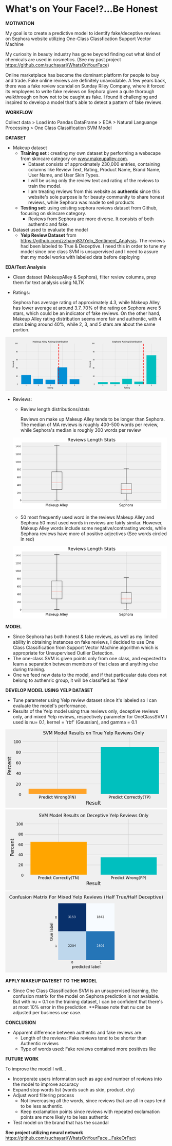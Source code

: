 # What's on Your Face!?...Be Honest

**MOTIVATION**

My goal is to create a predictive model to identify fake/deceptive reviews on Sephora website utilizing One-Class Classfication Support Vector Machine

My curiosity in beauty industry has gone beyond finding out what kind of chemicals are used in cosmetics. (See my past project https://github.com/suchayarj/WhatsOnYourFace)

Online marketplace has become the dominant platform for people to buy and trade. Fake online reviews are definitely unavoidable. A few years back, there was a fake review scandal on Sunday Riley Company, where it forced its employees to write fake reviews on Sephora given a quite thorough walkthrough on how not to be caught as fake. I found it challenging and inspired to develop a model that's able to detect a pattern of fake reviews.

**WORKFLOW**

Collect data > Load into Pandas DataFrame > EDA > Natural Languange Processing > One Class Classification SVM Model

**DATASET**
- Makeup dataset
    - **Training set** : creating my own dataset by performing a webscape from skincare category on www.makeupalley.com. 
        - Dataset consists of approximately 230,000 entries, containing columns like Review Text, Rating, Product Name, Brand Name, User Name, and User Skin Types. 
        - I will be using only the review text and rating of the reviews to train the model. 
        - I am treating reviews from this website as **authentic** since this website's sole purpose is for beauty community to share honest reviews, while Sephora was made to sell products  
    - **Testing set**: using existing sephora reviews dataset from Github, focusing on skincare category. 
        - Reviews from Sephora are more diverse. It consists of both authentic and fake. 
- Dataset used to evaluate the model 
    - **Yelp Review Dataset** from https://github.com/zzhang83/Yelp_Sentiment_Analysis. The reviews had been labeled to True & Deceptive. I need this in order to tune my model since one class SVM is unsupervised and I need to assure that my model works with labeled data before deploying

**EDA/Text Analysis**
- Clean dataset (MakeupAlley & Sephora), filter review columns, prep them for text analysis using NLTK
- Ratings:
    
    Sephora has average rating of approximately 4.3, while Makeup Alley has lower average at around 3.7. 70% of the rating on Sephora were 5 stars, which could be an indicator of fake reviews. On the other hand, Makeup Alley rating distribution seems more fair and authentic, with 4 stars being around 40%, while 2, 3, and 5 stars are about the same portion.

<p align="center">
  <img src="imgs/RatingDist.png">
</p>

- Reviews:
    - Review length distributions/stats
        
        Reviews on make up Makeup Alley tends to be longer than Sephora. The median of MA reviews is roughly 400-500 words per review, while Sephora's median is roughly 300 words per review
     <p align="center">
    <img src="imgs/Reviewlenboxplot.png">
    </p>
    
    - 50 most frequently used word in the reviews
        Makeup Alley and Sephora 50 most used words in reviews are fairly similar.
        However, Makeup Alley words include some negative/contrasting words, while Sephora reviews have more of positive adjectives (See words circled in red)
    <p align="center">
    <img src="imgs/Reviewlenboxplot.png">
    </p>


**MODEL**

- Since Sephora has both honest & fake reviews, as well as my limited ability in obtaining instances on fake reviews, I decided to use One Class Classification from Support Vector Machine algorithm which is appropriate for Unsupervised Outlier Detection. 
- The one-class SVM is given points only from one class, and expected to learn a separation between members of that class and anything else during training.
- One we feed new data to the model, and if that particualar data does not belong to authenric group, it will be classified as 'fake'

**DEVELOP MODEL USING YELP DATASET**
- Tune parameter using Yelp review dataset since it's labeled so I can evaluate the model's performance. 
- Results of the Yelp model using true reviews only, deceptive reviews only, and mixed Yelp reviews, respectively
   parameter for OneClassSVM I used is nu= 0.1, kernel = 'rbf' (Gaussian), and gamma = 0.1
<p align="center">
    <img src= "imgs/yelp_model_pos_only.png">
    <img src= "imgs/result_yelp_neg_only.png">
    <img src= "imgs/halfyelpreview.png">
    </p>

**APPLY MAKEUP DATESET TO THE MODEL**
- Since One Class Classification SVM is an unsupervised learning, the confusion matrix for the model on Sephora prediction is not avaiable. But with nu = 0.1 on the training dataset, I can be confident that there's at most 10% error in the prediction. **Please note that nu can be adjusted per business use case. 


**CONCLUSION**
- Apparent difference between authentic and fake reviews are:
    - Length of the reviews: Fake reviews tend to be shorter than Authentic reviews
    - Type of words used: Fake reviews contained more positives like

**FUTURE WORK**


To improve the model I will...
- Incorporate users information such as age and number of reviews into the model to improve accuracy
- Expand stop words list (words such as skin, product, dry)
- Adjust word filtering process
    -  Not lowercasing all the words, since reviews that are all in caps tend to be less authentic.
    - Keep exclamation points since reviews with repeated exclamation points are more likely to be less authentic
- Test model on the brand that has the scandal

**See project utilizing neural network**
https://github.com/suchayarj/WhatsOnYourFace...FakeOrFact

